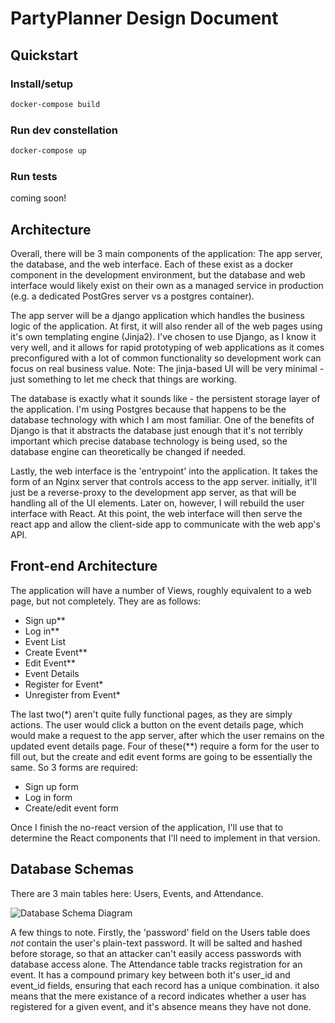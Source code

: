# PartyPlanner Design Document

## Quickstart

### Install/setup

```bash
docker-compose build
```

### Run dev constellation

```bash
docker-compose up
```

### Run tests

coming soon!

## Architecture

Overall, there will be 3 main components of the application: The app server, the database, and the
web interface. Each of these exist as a docker component in the development environment, but the
database and web interface would likely exist on their own as a managed service in production (e.g.
a dedicated PostGres server vs a postgres container).

The app server will be a django application which handles the business logic of the application. At
first, it will also render all of the web pages using it's own templating engine (Jinja2). I've
chosen to use Django, as I know it very well, and it allows for rapid prototyping of web
applications as it comes preconfigured with a lot of common functionality so development work can
focus on real business value. Note: The jinja-based UI will be very minimal - just something to let
me check that things are working.

The database is exactly what it sounds like - the persistent storage layer of the application. I'm
using Postgres because that happens to be the database technology with which I am most familiar. One
of the benefits of Django is that it abstracts the database just enough that it's not terribly
important which precise database technology is being used, so the database engine can theoretically
be changed if needed.

Lastly, the web interface is the 'entrypoint' into the application. It takes the form of an Nginx
server that controls access to the app server. initially, it'll just be a reverse-proxy to the
development app server, as that will be handling all of the UI elements. Later on, however, I will
rebuild the user interface with React. At this point, the web interface will then serve the react
app and allow the client-side app to communicate with the web app's API.

## Front-end Architecture

The application will have a number of Views, roughly equivalent to a web page, but not completely.
They are as follows:

- Sign up**
- Log in**
- Event List
- Create Event**
- Edit Event**
- Event Details
- Register for Event*
- Unregister from Event*

The last two(*) aren't quite fully functional pages, as they are simply actions. The user would
click a button on the event details page, which would make a request to the app server, after which
the user remains on the updated event details page. Four of these(**) require a form for the user to
fill out, but the create and edit event forms are going to be essentially the same. So 3 forms are
required:

- Sign up form
- Log in form
- Create/edit event form

Once I finish the no-react version of the application, I'll use that to determine the React
components that I'll need to implement in that version.

## Database Schemas

There are 3 main tables here: Users, Events, and Attendance.

![Database Schema Diagram](https://i.imgur.com/lAfqmNq.jpg)

A few things to note. Firstly, the 'password' field on the Users table does *not* contain the user's
plain-text password. It will be salted and hashed before storage, so that an attacker can't easily
access passwords with database access alone. The Attendance table tracks registration for an event.
It has a compound primary key between both it's user_id and event_id fields, ensuring that each
record has a unique combination. it also means that the mere existance of a record indicates whether
a user has registered for a given event, and it's absence means they have not done.
